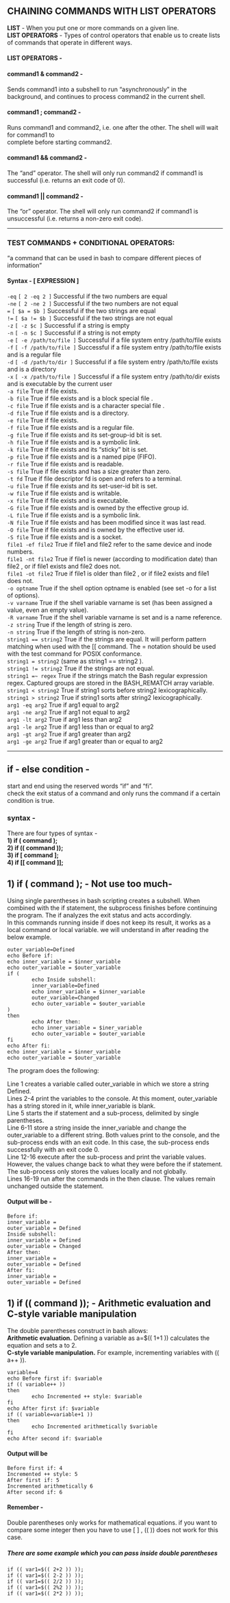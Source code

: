 ## CHAINING COMMANDS WITH LIST OPERATORS
**LIST** - When you put one or more commands on a given line. </br>
**LIST OPERATORS** - Types of control operators that enable us to create lists of commands that operate in different ways.
#### LIST OPERATORS - 
#### command1 & command2  - 
Sends command1 into a subshell to run “asynchronously” in the background, and continues to process 
command2 in the current shell.

#### command1 ; command2  - 
Runs command1 and command2, i.e. one after the other. The shell will wait for command1 to </br>
complete before starting command2. 

#### command1 && command2 -  
The “and” operator. The shell will only run command2 if command1 is
successful (i.e. returns an exit code of 0). 

#### command1 || command2 -  
The “or” operator. The shell will only run
command2 if command1 is unsuccessful (i.e. returns a non-zero exit code).

---
### TEST COMMANDS + CONDITIONAL OPERATORS:
“a command that can be used in bash to compare
different pieces of information”
#### Syntax - [ EXPRESSION ]


`-eq` `[ 2 -eq 2 ]` Successful if the two numbers are equal </br>
`-ne` `[ 2 -ne 2 ]` Successful if the two numbers are not equal </br>
`=` `[ $a = $b ]` Successful if the two strings are equal </br>
`!=` `[ $a != $b ]` Successful if the two strings are not equal </br>
`-z` `[ -z $c ]` Successful if a string is empty </br>
`-n` `[ -n $c ]` Successful if a string is not empty </br>
`-e` `[ -e /path/to/file ]` Successful if a file system entry /path/to/file exists </br>
`-f` `[ -f /path/to/file ]` Successful if a file system entry /path/to/file exists and is a regular file </br>
`-d`  `[ -d /path/to/dir ]` Successful if a file system entry /path/to/file exists and is a directory </br>
`-x` `[ -x /path/to/file ]` Successful if a file system entry /path/to/dir exists and is executable by the current user </br>
`-a file` True if file exists. </br>
`-b file` True if file exists and is a block special file . </br>
`-c file` True if file exists and is a character special file . </br>
`-d file` True if file exists and is a directory. </br>
`-e file` True if file exists. </br>
`-f file` True if file exists and is a regular file. </br>
`-g file` True if file exists and its set-group-id bit is set. </br>
`-h file` True if file exists and is a symbolic link. </br>
`-k file` True if file exists and its “sticky” bit is set. </br>
`-p file` True if file exists and is a named pipe (FIFO). </br>
`-r file` True if file exists and is readable. </br>
`-s file` True if file exists and has a size greater than zero. </br>
`-t fd` True if file descriptor fd is open and refers to a terminal. </br>
`-u file` True if file exists and its set-user-id bit is set. </br>
`-w file` True if file exists and is writable. </br>
`-x file` True if file exists and is executable. </br>
`-G file` True if file exists and is owned by the effective group id. </br>
`-L file` True if file exists and is a symbolic link. </br>
`-N file` True if file exists and has been modified since it was last read. </br>
`-O file` True if file exists and is owned by the effective user id. </br>
`-S file` True if file exists and is a socket. </br>
`file1 -ef file2` True if file1 and file2 refer to the same device and inode numbers. </br>
`file1 -nt file2` True if file1 is newer (according to modification date) than file2 , or if file1 exists and file2 does not. </br>
`file1 -ot file2` True if file1 is older than file2 , or if file2 exists and file1 does not. </br>
`-o optname` True if the shell option optname is enabled (see set -o for a list of options). </br>
`-v varname` True if the shell variable varname is set (has been assigned a value, even an empty value). </br>
`-R varname` True if the shell variable varname is set and is a name reference. </br>
`-z string` True if the length of string is zero. </br>
`-n string` True if the length of string is non-zero. </br>
`string1 == string2` True if the strings are equal. It will perform pattern matching when used with the [[ command. The = notation should be used with the test command for POSIX   conformance. </br>
`string1 = string2` (same as string1 == string2 ). </br>
`string1 != string2` True if the strings are not equal. </br>
`string1 =~ regex` True if the strings match the Bash regular expression regex. Captured groups are stored in the BASH_REMATCH array variable. </br>
`string1 < string2` True if string1 sorts before string2 lexicographically. </br>
`string1 > string2` True if string1 sorts after string2 lexicographically. </br>
`arg1 -eq arg2` True if arg1 equal to arg2 </br>
`arg1 -ne arg2` True if arg1 not equal to arg2 </br>
`arg1 -lt arg2` True if arg1 less than arg2 </br>
`arg1 -le arg2` True if arg1 less than or equal to arg2 </br>
`arg1 -gt arg2` True if arg1 greater than arg2 </br>
`arg1 -ge arg2` True if arg1 greater than or equal to arg2 </br>



---
## if - else condition -
start and end using the reserved words “if” and “fi”. </br>
check the exit status of a command and only runs the command if a certain condition is true.
### syntax -
There are four types of syntax - </br>
**1) if ( command );** </br>
**2) if (( command ));** </br>
**3) if [ command ];** </br>
**4) if [[ command ]];** </br>

## 1) if ( command ); - Not use too much-
Using single parentheses in bash scripting creates a subshell. When combined with the if statement, the subprocess finishes before continuing the program. The if analyzes the exit status and acts accordingly. </br>
In this commands running inside if does not keep its result, it works as a local command or local variable. we will understand in after reading the below example.
```
outer_variable=Defined
echo Before if:
echo inner_variable = $inner_variable
echo outer_variable = $outer_variable
if (
        echo Inside subshell:
        inner_variable=Defined
        echo inner_variable = $inner_variable
        outer_variable=Changed
        echo outer_variable = $outer_variable
)
then
        echo After then:
        echo inner_variable = $iner_variable
        echo outer_variable = $outer_variable
fi
echo After fi:
echo inner_variable = $inner_variable
echo outer_variable = $outer_variable
```
The program does the following: </br>

Line 1 creates a variable called outer_variable in which we store a string Defined. </br>
Lines 2-4 print the variables to the console. At this moment, outer_variable has a string stored in it, while inner_variable is blank. </br>
Line 5 starts the if statement and a sub-process, delimited by single parentheses. </br>
Line 6-11 store a string inside the inner_variable and change the outer_variable to a different string. Both values print to the console, and the sub-process ends with an exit code. In this case, the sub-process ends successfully with an exit code 0. </br>
Line 12-16 execute after the sub-process and print the variable values. However, the values change back to what they were before the if statement. The sub-process only stores the values locally and not globally. </br>
Lines 16-19 run after the commands in the then clause. The values remain unchanged outside the statement. </br>
#### Output will be -
```
Before if:
inner_variable = 
outer_variable = Defined
Inside subshell:
inner_variable = Defined
outer_variable = Changed
After then:
inner_variable = 
outer_variable = Defined
After fi:
inner_variable = 
outer_variable = Defined
```
## 1) if (( command )); - Arithmetic evaluation and C-style variable manipulation
The double parentheses construct in bash allows: </br>
**Arithmetic evaluation.** Defining a variable as a=$(( 1+1 )) calculates the equation and sets a to 2. </br>
**C-style variable manipulation.** For example, incrementing variables with (( a++ )). </br>
```
variable=4
echo Before first if: $variable
if (( variable++ ))
then
        echo Incremented ++ style: $variable
fi
echo After first if: $variable
if (( variable=variable+1 ))
then
        echo Incremented arithmetically $variable
fi
echo After second if: $variable
```
#### Output will be 
```
Before first if: 4
Incremented ++ style: 5
After first if: 5
Incremented arithmetically 6
After second if: 6
```
#### Remember - 
Double parentheses only works for mathematical equations. if you want to compare some integer then
you have to use [ ] , (( )) does not work for this case.

##### There are some example which you can pass inside double parentheses
`if (( var1=$(( 2+2 )) ));` </br>
`if (( var1=$(( 2-2 )) ));` </br>
`if (( var1=$(( 2/2 )) ));` </br>
`if (( var1=$(( 2%2 )) ));` </br>
`if (( var1=$(( 2*2 )) ));` </br>

